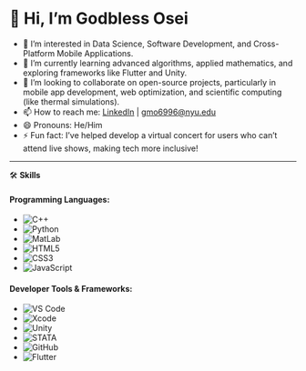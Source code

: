 

# 👋 Hi, I’m Godbless Osei

- 👀 I’m interested in Data Science, Software Development, and Cross-Platform Mobile Applications.
- 🌱 I’m currently learning advanced algorithms, applied mathematics, and exploring frameworks like Flutter and Unity.
- 💞️ I’m looking to collaborate on open-source projects, particularly in mobile app development, web optimization, and scientific computing (like thermal simulations).
- 📫 How to reach me: [LinkedIn](https://www.linkedin.com/in/godbless-osei-15b505287?utm_source=share&utm_campaign=share_via&utm_content=profile&utm_medium=ios_app) | gmo6996@nyu.edu
- 😄 Pronouns: He/Him
- ⚡ Fun fact: I’ve helped develop a virtual concert for users who can’t attend live shows, making tech more inclusive!

---

🛠️ **Skills**

#### Programming Languages:
- ![C++](https://img.shields.io/badge/C++-00599C?style=for-the-badge&logo=c%2B%2B&logoColor=white)
- ![Python](https://img.shields.io/badge/Python-3776AB?style=for-the-badge&logo=python&logoColor=white)
- ![MatLab](https://img.shields.io/badge/MatLab-0076A8?style=for-the-badge&logo=mathworks&logoColor=white)
- ![HTML5](https://img.shields.io/badge/HTML5-E34F26?style=for-the-badge&logo=html5&logoColor=white)
- ![CSS3](https://img.shields.io/badge/CSS3-1572B6?style=for-the-badge&logo=css3&logoColor=white)
- ![JavaScript](https://img.shields.io/badge/JavaScript-F7DF1E?style=for-the-badge&logo=javascript&logoColor=black)

#### Developer Tools & Frameworks:
- ![VS Code](https://img.shields.io/badge/VS%20Code-007ACC?style=for-the-badge&logo=visual-studio-code&logoColor=white)
- ![Xcode](https://img.shields.io/badge/Xcode-1575F9?style=for-the-badge&logo=xcode&logoColor=white)
- ![Unity](https://img.shields.io/badge/Unity-100000?style=for-the-badge&logo=unity&logoColor=white)
- ![STATA](https://img.shields.io/badge/STATA-1A69A4?style=for-the-badge&logo=stata&logoColor=white)
- ![GitHub](https://img.shields.io/badge/GitHub-181717?style=for-the-badge&logo=github&logoColor=white)
- ![Flutter](https://img.shields.io/badge/Flutter-02569B?style=for-the-badge&logo=flutter&logoColor=white)

